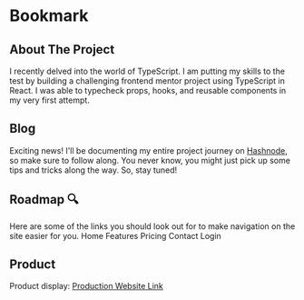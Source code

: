 # Bookmark 

## About The Project
I recently delved into the world of TypeScript. I am putting my skills to the test by building a challenging frontend mentor project using TypeScript in React.  I was able to typecheck props, hooks, and reusable components in my very first attempt.

## Blog
Exciting news! I'll be documenting my entire project journey on [Hashnode](https://hashnode.com/@ForJessicasake), so make sure to follow along. You never know, you might just pick up some tips and tricks along the way. So, stay tuned!

## Roadmap 🔍
Here are some of the links you should look out for to make navigation on the site easier for you.
Home
Features 
Pricing
Contact
Login

## Product
Product display: [Production Website Link](https://bookmark-landing-page-self.vercel.app/)
